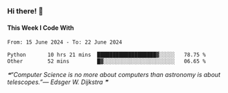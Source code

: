 ### Hi there! 👋

#### This Week I Code With
<!--START_SECTION:waka-->

```txt
From: 15 June 2024 - To: 22 June 2024

Python       10 hrs 21 mins  ███████████████████▓░░░░░   78.75 %
Other        52 mins         █▓░░░░░░░░░░░░░░░░░░░░░░░   06.65 %
```

<!--END_SECTION:waka-->

<!--STARTS_HERE_QUOTE_README-->
<i>❝“Computer Science is no more about computers than astronomy is about telescopes.”— Edsger W. Dijkstra  ❞</i>
<!--ENDS_HERE_QUOTE_README-->
